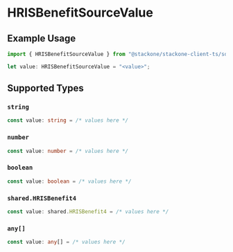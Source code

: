 # HRISBenefitSourceValue

## Example Usage

```typescript
import { HRISBenefitSourceValue } from "@stackone/stackone-client-ts/sdk/models/shared";

let value: HRISBenefitSourceValue = "<value>";
```

## Supported Types

### `string`

```typescript
const value: string = /* values here */
```

### `number`

```typescript
const value: number = /* values here */
```

### `boolean`

```typescript
const value: boolean = /* values here */
```

### `shared.HRISBenefit4`

```typescript
const value: shared.HRISBenefit4 = /* values here */
```

### `any[]`

```typescript
const value: any[] = /* values here */
```

